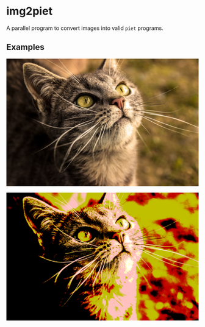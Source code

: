 # img2piet

A parallel program to convert images into valid `piet` programs.

## Examples

![](https://github.com/tritoke/img2piet/blob/main/inputs/cat_pic.jpg)

![](https://github.com/tritoke/img2piet/blob/main/inputs/cat_pic_piet.png)
